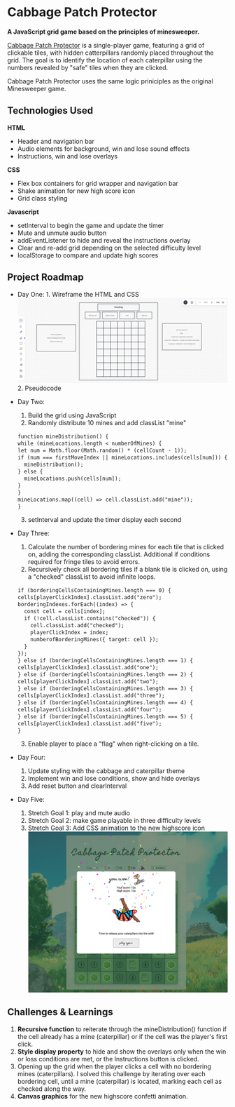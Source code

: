 # Cabbage Patch Protector

**A JavaScript grid game based on the principles of minesweeper.**

[Cabbage Patch Protector](https://livdarby.github.io/SEB-Project-1/) is a single-player game, featuring a grid of clickable tiles, with hidden catterpillars randomly placed throughout the grid. The goal is to identify the location of each caterpillar using the numbers revealed by "safe" tiles when they are clicked.

Cabbage Patch Protector uses the same logic priniciples as the original Minesweeper game.

## Technologies Used

**HTML**

- Header and navigation bar
- Audio elements for background, win and lose sound effects
- Instructions, win and lose overlays

**CSS**

- Flex box containers for grid wrapper and navigation bar
- Shake animation for new high score icon
- Grid class styling

**Javascript**

- setInterval to begin the game and update the timer
- Mute and unmute audio button
- addEventListener to hide and reveal the instructions overlay
- Clear and re-add grid depending on the selected difficulty level
- localStorage to compare and update high scores

## Project Roadmap

- Day One: 1. Wireframe the HTML and CSS
  ![wireframe](./assets/wireframe.png) 2. Pseudocode

- Day Two:

  1. Build the grid using JavaScript
  2. Randomly distribute 10 mines and add classList "mine"

  ```
  function mineDistribution() {
  while (mineLocations.length < numberOfMines) {
  let num = Math.floor(Math.random() * (cellCount - 1));
  if (num === firstMoveIndex || mineLocations.includes(cells[num])) {
    mineDistribution();
  } else {
    mineLocations.push(cells[num]);
  }
  }
  mineLocations.map((cell) => cell.classList.add("mine"));
  }
  ```

  3. setInterval and update the timer display each second

- Day Three:
  1. Calculate the number of bordering mines for each tile that is clicked on, adding the corresponding classList. Additional if conditions required for fringe tiles to avoid errors.
  2. Recursively check all bordering tiles if a blank tile is clicked on, using a "checked" classList to avoid infinite loops.
  ```
  if (borderingCellsContainingMines.length === 0) {
  cells[playerClickIndex].classList.add("zero");
  borderingIndexes.forEach((index) => {
    const cell = cells[index];
    if (!cell.classList.contains("checked")) {
      cell.classList.add("checked");
      playerClickIndex = index;
      numberofBorderingMines({ target: cell });
    }
  });
  } else if (borderingCellsContainingMines.length === 1) {
  cells[playerClickIndex].classList.add("one");
  } else if (borderingCellsContainingMines.length === 2) {
  cells[playerClickIndex].classList.add("two");
  } else if (borderingCellsContainingMines.length === 3) {
  cells[playerClickIndex].classList.add("three");
  } else if (borderingCellsContainingMines.length === 4) {
  cells[playerClickIndex].classList.add("four");
  } else if (borderingCellsContainingMines.length === 5) {
  cells[playerClickIndex].classList.add("five");
  }
  ```
  3. Enable player to place a "flag" when right-clicking on a tile.

* Day Four:

  1. Update styling with the cabbage and caterpillar theme
  2. Implement win and lose conditions, show and hide overlays
  3. Add reset button and clearInterval

* Day Five:
  1. Stretch Goal 1: play and mute audio
  2. Stretch Goal 2: make game playable in three difficulty levels
  3. Stretch Goal 3: Add CSS animation to the new highscore icon
     ![win-screenshot](./assets/win-screenshot.png)

## Challenges & Learnings

1. **Recursive function** to reiterate through the mineDistribution() function if the cell already has a mine (caterpillar) or if the cell was the player's first click.
2. **Style display property** to hide and show the overlays only when the win or loss conditions are met, or the Instructions button is clicked.
3. Opening up the grid when the player clicks a cell with no bordering mines (caterpillars). I solved this challenge by iterating over each bordering cell, until a mine (caterpillar) is located, marking each cell as checked along the way.
4. **Canvas graphics** for the new highscore confetti animation.
